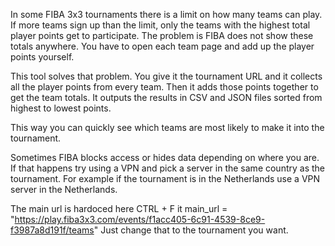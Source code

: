 In some FIBA 3x3 tournaments there is a limit on how many teams can play.
If more teams sign up than the limit, only the teams with the highest total player points get to participate. 
The problem is FIBA does not show these totals anywhere. You have to open each team page and add up the player points yourself.

This tool solves that problem. 
You give it the tournament URL and it collects all the player points from every team. Then it adds those points together to get the team totals. It outputs the results in CSV and JSON files sorted from highest to lowest points.

This way you can quickly see which teams are most likely to make it into the tournament.

Sometimes FIBA blocks access or hides data depending on where you are. If that happens try using a VPN and pick a server in the same country as the tournament.
For example if the tournament is in the Netherlands use a VPN server in the Netherlands.

The main url is hardoced here CTRL + F it main_url = "https://play.fiba3x3.com/events/f1acc405-6c91-4539-8ce9-f3987a8d191f/teams"
Just change that to the tournament you want.
